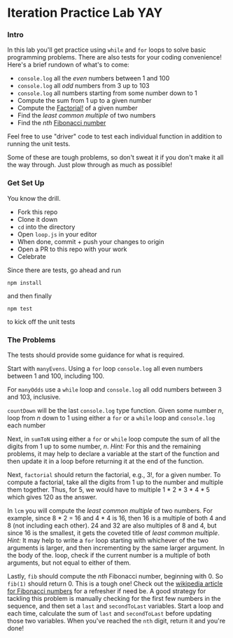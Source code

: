 # Iteration Practice Lab YAY

### Intro

In this lab you'll get practice using `while` and `for` loops to solve basic programming problems.  There are also tests for your coding convenience!  Here's a brief rundown of what's to come:

- `console.log` all the *even* numbers between 1 and 100
- `console.log` all *odd* numbers from 3 up to 103
- `console.log` all numbers starting from some number down to 1
- Compute the sum from 1 up to a given number
- Compute the [Factorial!](https://en.wikipedia.org/wiki/Factorial) of a given number
- Find the *least common multiple* of two numbers
- Find the _nth_ [Fibonacci number](https://en.wikipedia.org/wiki/Fibonacci)

Feel free to use "driver" code to test each individual function in addition to running the unit tests.

Some of these are tough problems, so don't sweat it if you don't make it all the way through.  Just plow through as much as possible!

### Get Set Up

You know the drill.

- Fork this repo
- Clone it down
- `cd` into the directory
- Open `loop.js` in your editor
- When done, commit + push your changes to origin
- Open a PR to this repo with your work
- Celebrate

Since there are tests, go ahead and run

```npm install```

and then finally

```npm test```

to kick off the unit tests

### The Problems
The tests should provide some guidance for what is required.  

Start with `manyEvens`.  Using a `for` loop `console.log` all even numbers between 1 and 100, including 100.

For `manyOdds` use a `while` loop and `console.log` all odd numbers between 3 and 103, inclusive.

`countDown` will be the last `console.log` type function.  Given some number _n_, loop from _n_ down to 1 using either a `for` or a `while` loop and `console.log` each number

Next, in `sumToN` using either a `for` or `while` loop compute the sum of all the digits from 1 up to some number, _n_.  *Hint:* For this and the remaining problems, it may help to declare a variable at the start of the function and then update it in a loop before returning it at the end of the function.

Next, `factorial` should return the factorial, e.g., 3!, for a given number.  To compute a factorial, take all the digits from 1 up to the number and multiple them together.  Thus, for 5, we would have to multiple 1 * 2 * 3 * 4 * 5 which gives 120 as the answer.  

In `lcm` you will compute the _least common multiple_ of two numbers.  For example, since 8 * 2 = 16 and 4 * 4 is 16, then 16 is a multiple of both 4 and 8 (not including each other).  24 and 32 are also multiples of 8 and 4, but since 16 is the smallest, it gets the coveted title of _least common multiple_. *Hint:* It may help to write a `for` loop starting with whichever of the two arguments is larger, and then incrementing by the same larger argument.  In the body of the. loop, check if the current number is a multiple of both arguments, but not equal to either of them.

Lastly, `fib` should compute the _nth_ Fibonacci number, beginning with 0.  So `fib(1)` should return 0.  This is a tough one!  Check out the [wikipedia article for Fibonacci numbers](https://en.wikipedia.org/wiki/Fibonacci_number) for a refresher if need be.  A good strategy for tackling this problem is manually checking for the first few numbers in the sequence, and then set a `last` and `secondToLast` variables.  Start a loop and each time, calculate the sum of `last` and `secondToLast` before updating those two variables.  When you've reached the `nth` digit, return it and you're done!